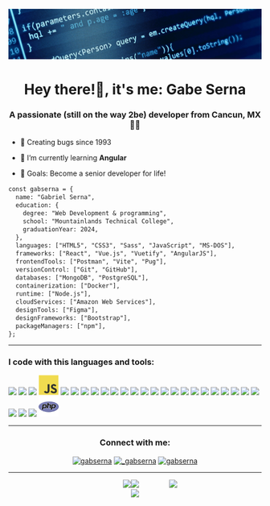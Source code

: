![MasterHead](/header.jpg)

<h1 align="center">Hey there!👋, it's me: Gabe Serna</h1>
<h3 align="center">A passionate (still on the way 2be) developer from Cancun, MX 🌴🌊</h3>

- 💾 Creating bugs since 1993

- 🌱 I’m currently learning **Angular**

- 🎯 Goals: Become a senior developer for life!

```
const gabserna = {
  name: "Gabriel Serna",
  education: {
    degree: "Web Development & programming",
    school: "Mountainlands Technical College",
    graduationYear: 2024,
  },
  languages: ["HTML5", "CSS3", "Sass", "JavaScript", "MS-DOS"],
  frameworks: ["React", "Vue.js", "Vuetify", "AngularJS"],
  frontendTools: ["Postman", "Vite", "Pug"],
  versionControl: ["Git", "GitHub"],
  databases: ["MongoDB", "PostgreSQL"],
  containerization: ["Docker"],
  runtime: ["Node.js"],
  cloudServices: ["Amazon Web Services"],
  designTools: ["Figma"],
  designFrameworks: ["Bootstrap"],
  packageManagers: ["npm"],
};

```

<hr>
<div align="left">
        <h3>I code with this languages and tools:</h3>
          <img src="https://cdn.jsdelivr.net/gh/devicons/devicon/icons/html5/html5-original.svg" height="40" />
            <img src="https://cdn.jsdelivr.net/gh/devicons/devicon/icons/css3/css3-original.svg" height="40" />
            <img src="https://cdn.jsdelivr.net/gh/devicons/devicon/icons/sass/sass-original.svg" height="40" />
            <img src="https://raw.githubusercontent.com/devicons/devicon/master/icons/javascript/javascript-original.svg" height="40" />
            <img src="https://cdn.jsdelivr.net/gh/devicons/devicon/icons/react/react-original.svg" height="40" />
            <img src="https://cdn.jsdelivr.net/gh/devicons/devicon/icons/angularjs/angularjs-original.svg" height="40" />
            <img src="https://skillicons.dev/icons?i=aws" height="40" />
            <img src="https://www.vectorlogo.zone/logos/git-scm/git-scm-icon.svg" height="40" />
            <img src="https://skillicons.dev/icons?i=github" height="40" />
            <img src="https://cdn.jsdelivr.net/gh/devicons/devicon/icons/nodejs/nodejs-original.svg" height="40" />
            <img src="https://cdn.jsdelivr.net/gh/devicons/devicon/icons/npm/npm-original-wordmark.svg" height="40" />
            <img src="https://cdn.jsdelivr.net/gh/devicons/devicon/icons/docker/docker-original.svg" height="40" />
            <img src="https://cdn.jsdelivr.net/gh/devicons/devicon/icons/mongodb/mongodb-original.svg" height="40" />
            <img src="https://cdn.jsdelivr.net/gh/devicons/devicon/icons/postgresql/postgresql-original.svg" height="40" />
            <img src="https://cdn.jsdelivr.net/gh/devicons/devicon/icons/figma/figma-original.svg" height="40" />
            <img src="https://cdn.jsdelivr.net/gh/devicons/devicon/icons/bootstrap/bootstrap-original.svg" height="40" />
            <img src="https://cdn.jsdelivr.net/gh/devicons/devicon/icons/msdos/msdos-original.svg" height="40" />
            <img src="https://cdn.jsdelivr.net/gh/devicons/devicon/icons/slack/slack-original.svg" height="40" />
            <img src="https://cdn.jsdelivr.net/gh/devicons/devicon/icons/vscode/vscode-original.svg" height="40" />
            <img src="https://cdn.jsdelivr.net/gh/devicons/devicon/icons/vuejs/vuejs-original.svg" height="40" />
            <img src="https://cdn.jsdelivr.net/gh/devicons/devicon/icons/vuetify/vuetify-original.svg" height="40" />
            <img src="https://skillicons.dev/icons?i=postman" height="40" />
            <img src="https://cdn.worldvectorlogo.com/logos/pug.svg" height="40" />
            <img src="https://skillicons.dev/icons?i=vite" height="40" />
          <img src="https://www.vectorlogo.zone/logos/jasmine/jasmine-icon.svg" height="40" />
          <img src="https://raw.githubusercontent.com/detain/svg-logos/780f25886640cef088af994181646db2f6b1a3f8/svg/karma.svg" height="40" />
          <img src="https://www.vectorlogo.zone/logos/kubernetes/kubernetes-icon.svg" height="40" />
          <img src="https://raw.githubusercontent.com/devicons/devicon/master/icons/php/php-original.svg" height="40" />
        </div>
<hr>
<h3 align="center">Connect with me:</h3>
<p align="center">
<a href="https://codepen.io/gabserna" target="blank"><img align="center" src="https://raw.githubusercontent.com/rahuldkjain/github-profile-readme-generator/master/src/images/icons/Social/codepen.svg" alt="gabserna" height="30" width="40" /></a>
<a href="https://twitter.com/_gabserna" target="blank"><img align="center" src="https://raw.githubusercontent.com/rahuldkjain/github-profile-readme-generator/master/src/images/icons/Social/twitter.svg" alt="_gabserna" height="30" width="40" /></a>
<a href="https://linkedin.com/in/gabserna" target="blank"><img align="center" src="https://raw.githubusercontent.com/rahuldkjain/github-profile-readme-generator/master/src/images/icons/Social/linked-in-alt.svg" alt="gabserna" height="30" width="40" /></a>
</p>
<hr>
    <div align="center" style="display: flex; flex-direction: row; justify-content: center; margin:0 auto">
        <div align="center" style="display: flex; flex-direction: row; width: 30%; justify-content: center;">
        <img src="https://github-readme-stats.vercel.app/api?username=gabserna&theme=tokyonight&show_icons=true">
        <img src="https://github-readme-streak-stats.herokuapp.com/?user=gabserna&theme=tokyonight&show_icons=true">    
    </div>
        <a href="https://github.com/gabserna/github-readme-stats">
            <img src="https://github-readme-stats.vercel.app/api/top-langs/?username=gabserna&theme=tokyonight&show_icons=true">
        </a>
    </div>
<div align="center">
  <img src="https://profile-counter.glitch.me/gabserna/count.svg?"  />
</div>
